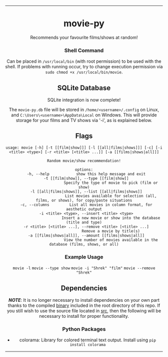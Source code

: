 <hr>

<div align="center">

# movie-py
Recommends your favourite films/shows at random!

### Shell Command
Can be placed in `/usr/local/bin` (with root permission) to be used with the shell.  If problems with running occur, try to change execution permission via `sudo chmod +x /usr/local/bin/movie`.

## SQLite Database
SQLite integration is now complete!  

The `movie-py.db` file will be stored in `/home/<username>/.config` on Linux, and `C:\Users\<username>\AppData\Local` on Windows.  This will provide storage for your films and TV shows via '-i', as is explained below.

## Flags
```
usage: movie [-h] [-t [[film|show]]] [-l [[all|films|shows]]] [-c] [-i <title> <type>] [-r <title> [<title> ...]] [-a [[films|shows|all]]]

Random movie/show recommendation!

options:
  -h, --help            show this help message and exit
  -t [[film|show]], --type [[film|show]]
                        Specify the type of movie to pick (film or show)
  -l [[all|films|shows]], --list [[all|films|shows]]
                        List movies available for selection (all, films, or shows), for copy/paste situations
  -c, --columns         List all movies in column format, for aesthetic output
  -i <title> <type>, --insert <title> <type>
                        Insert a new movie or show into the database (title and type)
  -r <title> [<title> ...], --remove <title> [<title> ...]
                        Remove a movie by title(s)
  -a [[films|shows|all]], --amount [[films|shows|all]]
                        View the number of movies available in the database (films, shows, or all)
```

### Example Usage
`movie -l`
`movie --type show`
`movie -i "Shrek" "film"`
`movie --remove "Shrek"`

## Dependencies

***NOTE***: It is no longer necessary to install dependencies on your own part thanks to the compiled [binary](./dist/movie) included in the root directory of this repo.  If you still wish to use the source file located in [src](./src), then the following will be necessary to install for proper functionality.

### Python Packages

- colorama: Library for colored terminal text output.  Install using `pip install colorama`

</div>

<hr>

